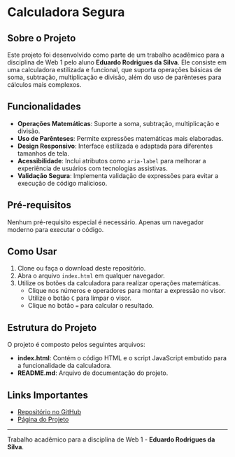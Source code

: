 # Calculadora Segura

## Sobre o Projeto
Este projeto foi desenvolvido como parte de um trabalho acadêmico para a disciplina de Web 1 pelo aluno **Eduardo Rodrigues da Silva**. Ele consiste em uma calculadora estilizada e funcional, que suporta operações básicas de soma, subtração, multiplicação e divisão, além do uso de parênteses para cálculos mais complexos.

## Funcionalidades
- **Operações Matemáticas**: Suporte a soma, subtração, multiplicação e divisão.
- **Uso de Parênteses**: Permite expressões matemáticas mais elaboradas.
- **Design Responsivo**: Interface estilizada e adaptada para diferentes tamanhos de tela.
- **Acessibilidade**: Inclui atributos como `aria-label` para melhorar a experiência de usuários com tecnologias assistivas.
- **Validação Segura**: Implementa validação de expressões para evitar a execução de código malicioso.

## Pré-requisitos
Nenhum pré-requisito especial é necessário. Apenas um navegador moderno para executar o código.

## Como Usar
1. Clone ou faça o download deste repositório.
2. Abra o arquivo `index.html` em qualquer navegador.
3. Utilize os botões da calculadora para realizar operações matemáticas.
   - Clique nos números e operadores para montar a expressão no visor.
   - Utilize o botão `C` para limpar o visor.
   - Clique no botão `=` para calcular o resultado.

## Estrutura do Projeto
O projeto é composto pelos seguintes arquivos:
- **index.html**: Contém o código HTML e o script JavaScript embutido para a funcionalidade da calculadora.
- **README.md**: Arquivo de documentação do projeto.

## Links Importantes
- [Repositório no GitHub](#)
- [Página do Projeto](https://eduardobr2003.github.io/calculadora-segura/)

---
Trabalho acadêmico para a disciplina de Web 1 - **Eduardo Rodrigues da Silva**.

